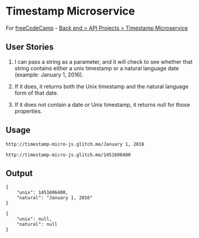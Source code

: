 # Timestamp Microservice

For [freeCodeCamp](http://freecodecamp.com) - [Back end > API Projects > Timestamp Microservice](https://www.freecodecamp.org/challenges/timestamp-microservice)

## User Stories

1. I can pass a string as a parameter, and it will check to see whether that string contains either a unix timestamp or a natural language date (example: January 1, 2016).

2. If it does, it returns both the Unix timestamp and the natural language form of that date.

3. If it does not contain a date or Unix timestamp, it returns null for those properties.

## Usage

```
http://timestamp-micro-js.glitch.me/January 1, 2016
```

```
http://timestamp-micro-js.glitch.me/1451606400
```

## Output

```
{
    "unix": 1451606400,
    "natural": "January 1, 2016"
}
```

```
{
    "unix": null,
    "natural": null
}
```
